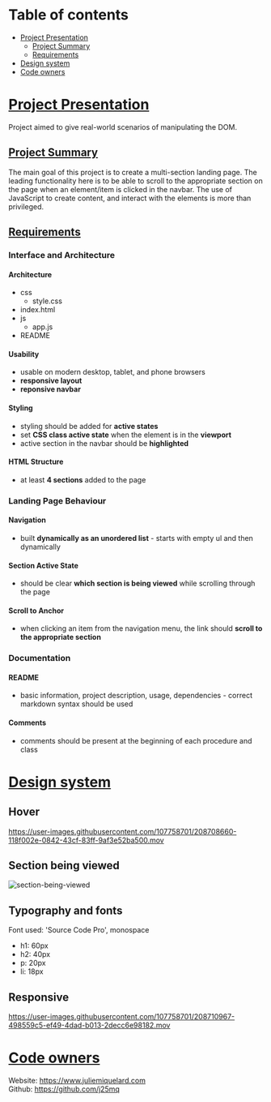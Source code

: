 # Table of contents

- [Project Presentation](#project-presentation)
  - [Project Summary](##project-summary)
  - [Requirements](#requirements)
- [Design system](#design-system)
- [Code owners](#code-owners)

# [Project Presentation](#project-presentation)
Project aimed to give real-world scenarios of manipulating the DOM. 

## [Project Summary](#project-summary)
The main goal of this project is to create a multi-section landing page. The leading functionality here is to be able to scroll to the appropriate section on the page when an element/item is clicked in the navbar. The use of JavaScript to create content, and interact with the elements is more than privileged.

## [Requirements](#requirements)

### Interface and Architecture

#### Architecture
- css
  - style.css
- index.html
- js
  - app.js
- README

#### Usability
- usable on modern desktop, tablet, and phone browsers
- **responsive layout**
- **reponsive navbar**

#### Styling
- styling should be added for **active states**
- set **CSS class active state** when the element is in the **viewport**
- active section in the navbar should be **highlighted**

#### HTML Structure
- at least **4 sections** added to the page 

### Landing Page Behaviour

#### Navigation
- built **dynamically as an unordered list** - starts with empty ul and then dynamically 

#### Section Active State
- should be clear **which section is being viewed** while scrolling through the page

#### Scroll to Anchor
- when clicking an item from the navigation menu, the link should **scroll to the appropriate section**

### Documentation

#### README
- basic information, project description, usage, dependencies - correct markdown syntax should be used

#### Comments
- comments should be present at the beginning of each procedure and class

# [Design system](#design-system)

## Hover
https://user-images.githubusercontent.com/107758701/208708660-118f002e-0842-43cf-83ff-9af3e52ba500.mov

## Section being viewed
![section-being-viewed](https://user-images.githubusercontent.com/107758701/208709234-9081d99a-bf0e-4a91-9b53-9a2b83f56ddb.png)

## Typography and fonts
Font used: 'Source Code Pro', monospace
- h1: 60px
- h2: 40px
- p: 20px
- li: 18px

## Responsive
https://user-images.githubusercontent.com/107758701/208710967-498559c5-ef49-4dad-b013-2decc6e98182.mov

# [Code owners](#project-presentation)
Website: https://www.juliemiquelard.com<br>
Github: https://github.com/j25mq
